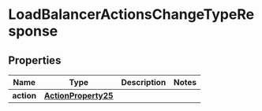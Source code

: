 

# LoadBalancerActionsChangeTypeResponse


## Properties

| Name | Type | Description | Notes |
|------------ | ------------- | ------------- | -------------|
|**action** | [**ActionProperty25**](ActionProperty25.md) |  |  |



